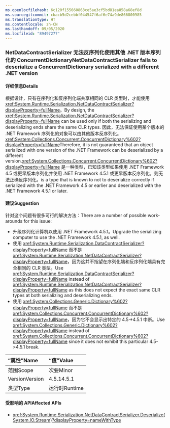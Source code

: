 ```yaml
---
ms.openlocfilehash: 6c120f155660863ce5ae3cf5bd81ea858a68ef8d
ms.sourcegitcommit: cbacb5d2cebbf044547f6af6e74a9de866800985
ms.translationtype: HT
ms.contentlocale: zh-CN
ms.lasthandoff: 09/05/2020
ms.locfileid: "89497277"
---
```

### <a name="netdatacontractserializer-fails-to-deserialize-a-concurrentdictionary-serialized-with-a-different-net-version"></a><span data-ttu-id="6f816-101">NetDataContractSerializer 无法反序列化使用其他 .NET 版本序列化的 ConcurrentDictionary</span><span class="sxs-lookup"><span data-stu-id="6f816-101">NetDataContractSerializer fails to deserialize a ConcurrentDictionary serialized with a different .NET version</span></span>

#### <a name="details"></a><span data-ttu-id="6f816-102">详细信息</span><span class="sxs-lookup"><span data-stu-id="6f816-102">Details</span></span>

<span data-ttu-id="6f816-103">根据设计，只有在序列化和反序列化端共享相同的 CLR 类型时，才能使用 <xref:System.Runtime.Serialization.NetDataContractSerializer?displayProperty=fullName>。</span><span class="sxs-lookup"><span data-stu-id="6f816-103">By design, the <xref:System.Runtime.Serialization.NetDataContractSerializer?displayProperty=fullName> can be used only if both the serializing and deserializing ends share the same CLR types.</span></span> <span data-ttu-id="6f816-104">因此，无法保证使用某个版本的 .NET Framework 序列化的对象可以由其他版本反序列化。<xref:System.Collections.Concurrent.ConcurrentDictionary%602?displayProperty=fullName></span><span class="sxs-lookup"><span data-stu-id="6f816-104">Therefore, it is not guaranteed that an object serialized with one version of the .NET Framework can be deserialized by a different version.<xref:System.Collections.Concurrent.ConcurrentDictionary%602?displayProperty=fullName></span></span> <span data-ttu-id="6f816-105">是一种类型，已知该类型如果使用 .NET Framework 4.5 或更早版本序列化并使用 .NET Framework 4.5.1 或更早版本反序列化，则无法正确反序列化。</span><span class="sxs-lookup"><span data-stu-id="6f816-105">is a type that is known to not to deserialize correctly if serialized with the .NET Framework 4.5 or earlier and deserialized with the .NET Framework 4.5.1 or later.</span></span>

#### <a name="suggestion"></a><span data-ttu-id="6f816-106">建议</span><span class="sxs-lookup"><span data-stu-id="6f816-106">Suggestion</span></span>

<span data-ttu-id="6f816-107">针对这个问题有很多可行的解决方法：</span><span class="sxs-lookup"><span data-stu-id="6f816-107">There are a number of possible work-arounds for this issue:</span></span><ul><li><span data-ttu-id="6f816-108">升级序列化计算机以使用 .NET Framework 4.5.1。</span><span class="sxs-lookup"><span data-stu-id="6f816-108">Upgrade the serializing computer to use the .NET Framework 4.5.1, as well.</span></span></li><li><span data-ttu-id="6f816-109">使用 <xref:System.Runtime.Serialization.DataContractSerializer?displayProperty=fullName> 而不是 <xref:System.Runtime.Serialization.NetDataContractSerializer?displayProperty=fullName>，因为这并不指望在序列化端和反序列化端具有完全相同的 CLR 类型。</span><span class="sxs-lookup"><span data-stu-id="6f816-109">Use <xref:System.Runtime.Serialization.DataContractSerializer?displayProperty=fullName> instead of <xref:System.Runtime.Serialization.NetDataContractSerializer?displayProperty=fullName> as this does not expect the exact same CLR types at both serializing and deserializing ends.</span></span></li><li><span data-ttu-id="6f816-110">使用 <xref:System.Collections.Generic.Dictionary%602?displayProperty=fullName> 而不是 <xref:System.Collections.Concurrent.ConcurrentDictionary%602?displayProperty=fullName>，因为它不会显示出特定的 4.5-&gt;4.5.1 中断。</span><span class="sxs-lookup"><span data-stu-id="6f816-110">Use <xref:System.Collections.Generic.Dictionary%602?displayProperty=fullName> instead of <xref:System.Collections.Concurrent.ConcurrentDictionary%602?displayProperty=fullName> since it does not exhibit this particular 4.5-&gt;4.5.1 break.</span></span></li></ul>

| <span data-ttu-id="6f816-111">“属性”</span><span class="sxs-lookup"><span data-stu-id="6f816-111">Name</span></span>    | <span data-ttu-id="6f816-112">“值”</span><span class="sxs-lookup"><span data-stu-id="6f816-112">Value</span></span>       |
|:--------|:------------|
| <span data-ttu-id="6f816-113">范围</span><span class="sxs-lookup"><span data-stu-id="6f816-113">Scope</span></span>   |<span data-ttu-id="6f816-114">次要</span><span class="sxs-lookup"><span data-stu-id="6f816-114">Minor</span></span>|
|<span data-ttu-id="6f816-115">Version</span><span class="sxs-lookup"><span data-stu-id="6f816-115">Version</span></span>|<span data-ttu-id="6f816-116">4.5.1</span><span class="sxs-lookup"><span data-stu-id="6f816-116">4.5.1</span></span>|
|<span data-ttu-id="6f816-117">类型</span><span class="sxs-lookup"><span data-stu-id="6f816-117">Type</span></span>|<span data-ttu-id="6f816-118">运行时</span><span class="sxs-lookup"><span data-stu-id="6f816-118">Runtime</span></span>|

#### <a name="affected-apis"></a><span data-ttu-id="6f816-119">受影响的 API</span><span class="sxs-lookup"><span data-stu-id="6f816-119">Affected APIs</span></span>

- <xref:System.Runtime.Serialization.NetDataContractSerializer.Deserialize(System.IO.Stream)?displayProperty=nameWithType>

<!--

#### Affected APIs

- `M:System.Runtime.Serialization.NetDataContractSerializer.Deserialize(System.IO.Stream)`

-->
